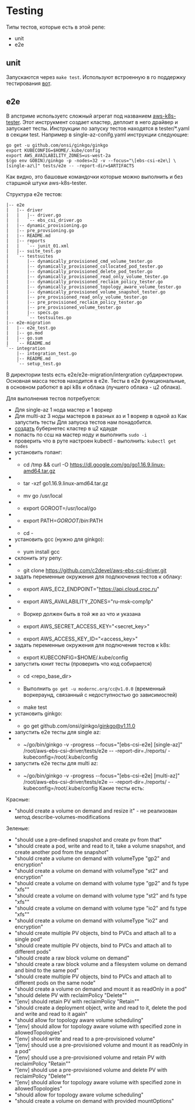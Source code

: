 # Testing

Типы тестов, которые есть в этой репе:
- unit
- e2e

## unit

Запускаются через ```make test```. Используют встроенную в го поддержку тестирования [вот](https://golang.org/doc/code.html#Testing).

## e2e

В апстриме используетс сложный агрегат под названием [aws-k8s-tester](https://github.com/aws/aws-k8s-tester). Этот инструкмент создает кластер, деплоит в него драйвер и запускает тесты. Инструкции по запуску тестов находятся в tester/*.yaml в секции test. Например в single-az-conifg.yaml инструкции следующие:

```
go get -u github.com/onsi/ginkgo/ginkgo
export KUBECONFIG=$HOME/.kube/config
export AWS_AVAILABILITY_ZONES=us-west-2a
$(go env GOBIN)/ginkgo -p -nodes=32 -v --focus="\[ebs-csi-e2e\] \[single-az\]" tests/e2e -- -report-dir=$ARTIFACTS
```
Как видно, это башовые командочки которые можно выполнить и без старшной штуки aws-k8s-tester.

Структура e2e тестов:
```
|-- e2e
|   |-- driver
|   |   |-- driver.go
|   |   `-- ebs_csi_driver.go
|   |-- dynamic_provisioning.go
|   |-- pre_provsioning.go
|   |-- README.md
|   |-- reports
|   |   `-- junit_01.xml
|   |-- suite_test.go
|   `-- testsuites
|       |-- dynamically_provisioned_cmd_volume_tester.go
|       |-- dynamically_provisioned_collocated_pod_tester.go
|       |-- dynamically_provisioned_delete_pod_tester.go
|       |-- dynamically_provisioned_read_only_volume_tester.go
|       |-- dynamically_provisioned_reclaim_policy_tester.go
|       |-- dynamically_provisioned_topology_aware_volume_tester.go
|       |-- dynamically_provisioned_volume_snapshot_tester.go
|       |-- pre_provisioned_read_only_volume_tester.go
|       |-- pre_provisioned_reclaim_policy_tester.go
|       |-- pre_provisioned_volume_tester.go
|       |-- specs.go
|       `-- testsuites.go
|-- e2e-migration
|   |-- e2e_test.go
|   |-- go.mod
|   |-- go.sum
|   `-- README.md
`-- integration
    |-- integration_test.go
    |-- README.md
    `-- setup_test.go
```	

В директории tests есть e2e/e2e-migration/intergration субдиректории. Основная масса тестов находится в e2e. Тесты в е2е функциональные, в основном работют в api k8s и облака (лучшего облака - ц2 облака).

Для выполнения тестов потребуется:
- Для single-az 1 нода мастер и 1 воркер
- Для multi-az 3 ноды мастеров в разных аз и 1 воркер в одной аз
Как запустить тесты
Для запуска тестов нам понадобится.
- [создать](https://docs.cloud.croc.ru/ru/services/kubernetes.html#creating) бубернетес кластер в ц2 кдауде
- попасть по ссш на мастер ноду и выполнить ```sudo -i```
- проверить что в руте настроен kubectl - выполнить: ```kubectl get nodes```
- установить голанг:
- - cd /tmp && curl -O https://dl.google.com/go/go1.16.9.linux-amd64.tar.gz
- - tar -xzf go1.16.9.linux-amd64.tar.gz
- - mv go /usr/local
- - export GOROOT=/usr/local/go
- - export PATH=$GOROOT/bin:$PATH
- - cd -
- установить gcc (нужно для ginkgo):
- - yum install gcc
- склонить эту репу:
- - git clone https://github.com/c2devel/aws-ebs-csi-driver.git
- задать переменные окружения для подлкючения тестов к облаку:
- - export AWS_EC2_ENDPOINT="https://api.cloud.croc.ru"
- - export AWS_AVAILABILITY_ZONES="ru-msk-comp1p"
- - Воркер должен быть в той же аз что и указана 
- - export AWS_SECRET_ACCESS_KEY="<secret_key>"
- - export AWS_ACCESS_KEY_ID="<access_key>"
- задать переменные окружения для подлючения тестов к k8s:
- - export KUBECONFIG=$HOME/.kube/config 
- запустить юнит тесты (проверить что код собирается)
- - cd <repo_base_dir>
- - Выполнить ```go get -u modernc.org/cc@v1.0.0``` (временный воркераунд, связанный с недоступностью go зависимостей)
- - make test
- установить ginkgo:
- - go get github.com/onsi/ginkgo/ginkgo@v1.11.0
- запустить e2e тесты для single az:
- - ~/go/bin/ginkgo -v -progress --focus="\[ebs-csi-e2e\] \[single-az\]" /root/aws-ebs-csi-driver/tests/e2e -- -report-dir=./reports/ -kubeconfig=/root/.kube/config
- запустить e2e тесты для multi az:
- - ~/go/bin/ginkgo -v -progress --focus="\[ebs-csi-e2e\] \[multi-az\]" /root/aws-ebs-csi-driver/tests/e2e -- -report-dir=./reports/ -kubeconfig=/root/.kube/config
Какие тесты есть:

Красные:
- "should create a volume on demand and resize it" - не реализован метод describe-volumes-modifications

Зеленые:
- "should use a pre-defined snapshot and create pv from that"
- "should create a pod, write and read to it, take a volume snapshot, and create another pod from the snapshot"
- "should create a volume on demand with volumeType "gp2" and encryption"
- "should create a volume on demand with volumeType "st2" and encryption"
- "should create a volume on demand with volume type "gp2" and fs type "xfs""
- "should create a volume on demand with volume type "st2" and fs type "xfs""
- "should create a volume on demand with volume type "io2" and fs type "xfs""
- "should create a volume on demand with volumeType "io2" and encryption"
- "should create multiple PV objects, bind to PVCs and attach all to a single pod"
- "should create multiple PV objects, bind to PVCs and attach all to different pods"
- "should create a raw block volume on demand"
- "should create a raw block volume and a filesystem volume on demand and bind to the same pod"
- "should create multiple PV objects, bind to PVCs and attach all to different pods on the same node"
- "should create a volume on demand and mount it as readOnly in a pod"
- "should delete PV with reclaimPolicy "Delete""
- "[env] should retain PV with reclaimPolicy "Retain""
- "should create a deployment object, write and read to it, delete the pod and write and read to it again"
- "should allow for topology aware volume scheduling"
- "[env] should allow for topology aware volume with specified zone in allowedTopologies"
- "[env] should write and read to a pre-provisioned volume"
- "[env] should use a pre-provisioned volume and mount it as readOnly in a pod"
- "[env] should use a pre-provisioned volume and retain PV with reclaimPolicy "Retain""
- "[env] should use a pre-provisioned volume and delete PV with reclaimPolicy "Delete""
- "[env] should allow for topology aware volume with specified zone in allowedTopologies"
- "should allow for topology aware volume scheduling"
- "should create a volume on demand with provided mountOptions"